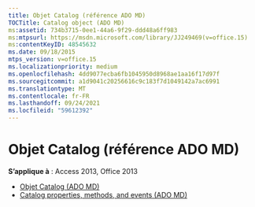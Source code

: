 ```yaml
---
title: Objet Catalog (référence ADO MD)
TOCTitle: Catalog object (ADO MD)
ms:assetid: 734b3715-0ee1-44a6-9f29-ddd48a6ff983
ms:mtpsurl: https://msdn.microsoft.com/library/JJ249469(v=office.15)
ms:contentKeyID: 48545632
ms.date: 09/18/2015
mtps_version: v=office.15
ms.localizationpriority: medium
ms.openlocfilehash: 4dd9077ecba6fb1045950d8968ae1aa16f17d97f
ms.sourcegitcommit: a1d9041c20256616c9c183f7d1049142a7ac6991
ms.translationtype: MT
ms.contentlocale: fr-FR
ms.lasthandoff: 09/24/2021
ms.locfileid: "59612392"
---
```

# <a name="catalog-object-ado-md-reference"></a>Objet Catalog (référence ADO MD)

**S’applique à** : Access 2013, Office 2013

- [Objet Catalog (ADO MD)](catalog-object-ado-md.md)
- [Catalog properties, methods, and events (ADO MD)](catalog-properties-methods-and-events-ado-md.md)

